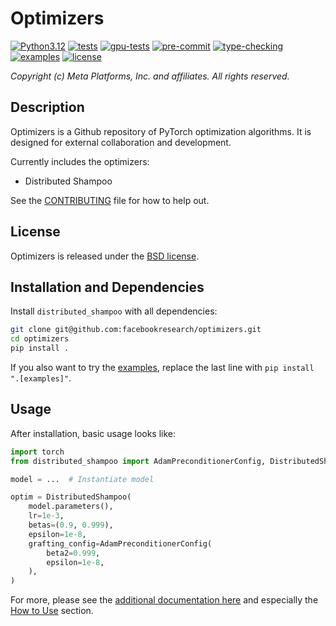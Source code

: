 # Optimizers

[![Python3.12](https://img.shields.io/badge/python-3.12-blue.svg)](https://www.python.org/downloads/)
[![tests](https://github.com/facebookresearch/optimizers/actions/workflows/tests.yaml/badge.svg)](https://github.com/facebookresearch/optimizers/actions/workflows/tests.yaml?query=branch%3Amain)
[![gpu-tests](https://github.com/facebookresearch/optimizers/actions/workflows/gpu-tests.yaml/badge.svg)](https://github.com/facebookresearch/optimizers/actions/workflows/gpu-tests.yaml?query=branch%3Amain)
[![pre-commit](https://github.com/facebookresearch/optimizers/actions/workflows/pre-commit.yaml/badge.svg)](https://github.com/facebookresearch/optimizers/actions/workflows/pre-commit.yaml?query=branch%3Amain)
[![type-checking](https://github.com/facebookresearch/optimizers/actions/workflows/type-check.yaml/badge.svg)](https://github.com/facebookresearch/optimizers/actions/workflows/type-check.yaml?query=branch%3Amain)
[![examples](https://github.com/facebookresearch/optimizers/actions/workflows/examples.yaml/badge.svg)](https://github.com/facebookresearch/optimizers/actions/workflows/examples.yaml?query=branch%3Amain)
[![license](https://img.shields.io/badge/license-BSD--Clause-lightgrey.svg)](./LICENSE)


*Copyright (c) Meta Platforms, Inc. and affiliates.
All rights reserved.*

## Description
Optimizers is a Github repository of PyTorch optimization algorithms. It is designed for external collaboration and development.

Currently includes the optimizers:
- Distributed Shampoo

See the [CONTRIBUTING](CONTRIBUTING.md) file for how to help out.

## License
Optimizers is released under the [BSD license](LICENSE).

## Installation and Dependencies
Install `distributed_shampoo` with all dependencies:
```bash
git clone git@github.com:facebookresearch/optimizers.git
cd optimizers
pip install .
```
If you also want to try the [examples](./distributed_shampoo/examples/), replace the last line with `pip install ".[examples]"`.

## Usage

After installation, basic usage looks like:
```python
import torch
from distributed_shampoo import AdamPreconditionerConfig, DistributedShampoo

model = ...  # Instantiate model

optim = DistributedShampoo(
    model.parameters(),
    lr=1e-3,
    betas=(0.9, 0.999),
    epsilon=1e-8,
    grafting_config=AdamPreconditionerConfig(
        beta2=0.999,
        epsilon=1e-8,
    ),
)
```

For more, please see the [additional documentation here](./distributed_shampoo/README.md) and especially the [How to Use](./distributed_shampoo/README.md#how-to-use) section.
